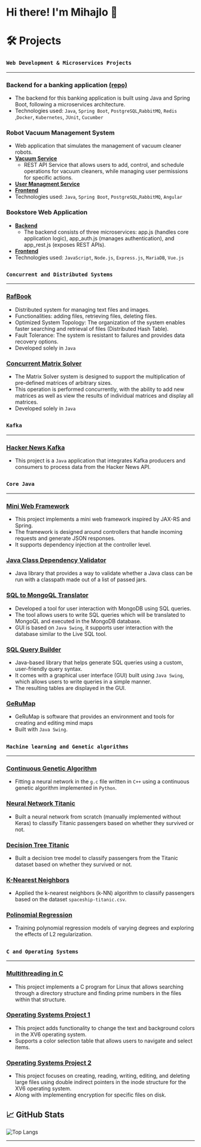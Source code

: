 # Hi there! I'm Mihajlo 👋
# 🛠️ Projects

### `Web Development & Microservices Projects`
***
### Backend for a banking application [(repo)](https://github.com/MihajloCumic/Banka-2-Backend)
- The backend for this banking application is built using Java and Spring Boot, following a microservices architecture.
- Technologies used: `Java`, `Spring Boot`, `PostgreSQL`,`RabbitMQ`, `Redis` ,`Docker`, `Kubernetes`, `JUnit`, `Cucumber` 
### Robot Vacuum Management System
- Web application that simulates the management of vacuum cleaner robots.
- [**Vacuum Service**](https://github.com/MihajloCumic/Vacuum-Service)
   - REST API Service that allows users to add, control, and schedule operations for vacuum cleaners, while managing user permissions for specific actions.   
- [**User Managment Service**](https://github.com/MihajloCumic/User-Managment-System)
- [**Frontend**](https://github.com/MihajloCumic/Vacuum-Service-Frontend)
- Technologies used: `Java`, `Spring Boot`, `PostgreSQL`,`RabbitMQ`, `Angular`
### Bookstore Web Application
- [**Backend**](https://github.com/MihajloCumic/BookstoreBackend)
   - The backend consists of three microservices: app.js (handles core application logic), app_auth.js (manages authentication), and app_rest.js (exposes REST APIs).
- [**Frontend**](https://github.com/MihajloCumic/bookstore_vue_frontend)
- Technologies used: `JavaScript`, `Node.js`, `Express.js`, `MariaDB`, `Vue.js`

##
### `Concurrent and Distributed Systems`
***
### [RafBook](https://github.com/MihajloCumic/RafBook)
- Distributed system for managing text files and images.
- Functionalities: adding files, retrieving files, deleting files.
- Optimized System Topology: The organization of the system enables faster searching and retrieval of files (Distributed Hash Table).
- Fault Tolerance: The system is resistant to failures and provides data recovery options.
- Developed solely in `Java`
### [Concurrent Matrix Solver](https://github.com/MihajloCumic/ConcurrentMatrixSolver)
- The Matrix Solver system is designed to support the multiplication of pre-defined matrices of arbitrary sizes.
- This operation is performed concurrently, with the ability to add new matrices as well as view the results of individual matrices and display all matrices.
- Developed solely in `Java`
##
### `Kafka`
***
### [Hacker News Kafka](https://github.com/MihajloCumic/HackerNewsKafka)
- This project is a `Java` application that integrates Kafka producers and consumers to process data from the Hacker News API.
##
### `Core Java`
***
### [Mini Web Framework](https://github.com/MihajloCumic/Mini-Web-Framework)
- This project implements a mini web framework inspired by JAX-RS and Spring.
- The framework is designed around controllers that handle incoming requests and generate JSON responses.
- It supports dependency injection at the controller level.
### [Java Class Dependency Validator](https://github.com/MihajloCumic/ClasspathValidator)
- Java library that provides a way to validate whether a Java class can be run with a classpath made out of a list of passed jars.
### [SQL to MongoQL Translator](https://github.com/MihajloCumic/SQL_To_MongoQL_Translator)
- Developed a tool for user interaction with MongoDB using SQL queries.
- The tool allows users to write SQL queries which will be translated to MongoQL and executed in the MongoDB database.
- GUI is based on `Java Swing`, it supports user interaction with the database similar to the Live SQL tool.
### [SQL Query Builder](https://github.com/MihajloCumic/SQLQueryBuilder)
- Java-based library that helps generate SQL queries using a custom, user-friendly query syntax.
- It comes with a graphical user interface (GUI) built using `Java Swing`, which allows users to write queries in a simple manner.
- The resulting tables are displayed in the GUI.
### [GeRuMap](https://github.com/MihajloCumic/GeRuMap)
- GeRuMap is software that provides an environment and tools for creating and editing mind maps
- Built with `Java Swing`.

##
### `Machine learning and Genetic algorithms`
***
### [Continuous Genetic Algorithm](https://github.com/MihajloCumic/ContinousGeneticAlgorithm)
- Fitting a neural network in the `g.c` file written in `C++` using a continuous genetic algorithm implemented in `Python`.
### [Neural Network Titanic](https://github.com/MihajloCumic/NeuralNetworkTitanic)
- Built a neural network from scratch (manually implemented without Keras) to classify Titanic passengers based on whether they survived or not. 
### [Decision Tree Titanic](https://github.com/MihajloCumic/DecisionTreeTitanic)
- Built a decision tree model to classify passengers from the Titanic dataset based on whether they survived or not. 
### [K-Nearest Neighbors](https://github.com/MihajloCumic/K-NearestNeighbors)
- Applied the k-nearest neighbors (k-NN) algorithm to classify passengers based on the dataset `spaceship-titanic.csv`.
### [Polinomial Regression](https://github.com/MihajloCumic/PolynomialRegression)
- Training polynomial regression models of varying degrees and exploring the effects of L2 regularization.
##
### `C and Operating Systems`
***
### [Multithreading in C](https://github.com/MihajloCumic/MultithreadingInC)
- This project implements a C program for Linux that allows searching through a directory structure and finding prime numbers in the files within that structure.
### [Operating Systems Project 1](https://github.com/MihajloCumic/OperatingSystemsProject1)
- This project adds functionality to change the text and background colors in the XV6 operating system.
- Supports a color selection table that allows users to navigate and select items.
### [Operating Systems Project 2](https://github.com/MihajloCumic/OperatingSystemsProject2)
- This project focuses on creating, reading, writing, editing, and deleting large files using double indirect pointers in the inode structure for the XV6 operating system.
- Along with implementing encryption for specific files on disk.
## 📈 GitHub Stats
![Top Langs](https://github-readme-stats.vercel.app/api/top-langs/?username=MihajloCumic&layout=compact&langs_count=8&theme=dark)
***

